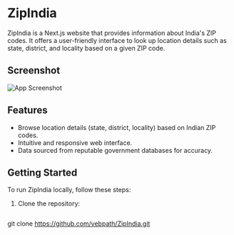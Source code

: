 # ZipIndia

ZipIndia is a Next.js website that provides information about India's ZIP codes. It offers a user-friendly interface to look up location details such as state, district, and locality based on a given ZIP code.

## Screenshot

![App Screenshot](https://github.com/vebpath/ZipIndia/blob/master/public/mockup.png?raw=true)

## Features

- Browse location details (state, district, locality) based on Indian ZIP codes.
- Intuitive and responsive web interface.
- Data sourced from reputable government databases for accuracy.

## Getting Started

To run ZipIndia locally, follow these steps:

1. Clone the repository:
   ```bash
git clone https://github.com/vebpath/ZipIndia.git
